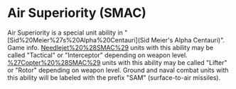 # Air Superiority (SMAC)

Air Superiority is a special unit ability in "[Sid%20Meier%27s%20Alpha%20Centauri](Sid Meier's Alpha Centauri)".
Game info.
[Needlejet%20%28SMAC%29](Needlejet) units with this ability may be called "Tactical" or "Interceptor" depending on weapon level.
[%27Copter%20%28SMAC%29]('Copter) units with this ability may be called "Lifter" or "Rotor" depending on weapon level.
Ground and naval combat units with this ability will be labeled with the prefix "SAM" (surface-to-air missiles).